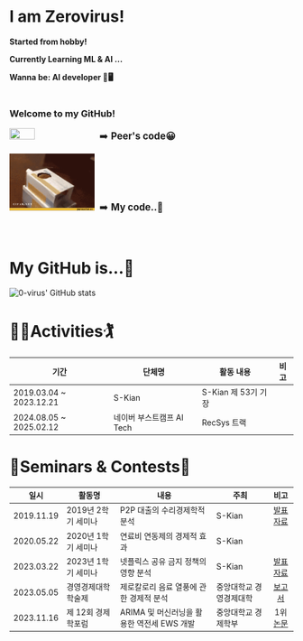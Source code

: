 # I am Zerovirus!

**Started from hobby!**

**Currently Learning ML & AI ...**

**Wanna be: AI developer 🤖🖥️**
<br/>
<br/>
### Welcome to my GitHub!

<img src='./images/tank.gif' width='30%' height='30%'> <span style='font-size: 1.2em'>&nbsp;➡️ **Peer's code😀**</span>

<img src='./images/cat.gif' width='30%' height='30%'> <span style='font-size: 1.2em'>&nbsp;➡️ **My code..🤣**</span>
<br/><br/><br/>
# My GitHub is...🤔
![0-virus' GitHub stats](https://github-readme-stats.vercel.app/api?username=0-virus&show_icons=true&theme=dracula)

# 🏌️‍♂️Activities🏌️‍
|기간|단체명|활동 내용|비고|
|---|---|---|---|
|2019.03.04 ~ 2023.12.21|S-Kian|S-Kian 제 53기 기장|
|2024.08.05 ~ 2025.02.12|네이버 부스트캠프 AI Tech|RecSys 트랙|

# 🎊Seminars & Contests🎊
|일시|활동명|내용|주최|비고|
|:---:|------|----|---|:---:|
|2019.11.19|2019년 2학기 세미나|P2P 대출의 수리경제학적 분석|S-Kian|[발표자료](<./files/2019 2학기 스키안 세미나 ppt.pptx>)|
|2020.05.22|2020년 1학기 세미나|연료비 연동제의 경제적 효과|S-Kian|
|2023.03.22|2023년 1학기 세미나|넷플릭스 공유 금지 정책의 영향 분석|S-Kian|[발표자료](<./files/2023 2학기 스키안 세미나 ppt.pptx>)|
|2023.05.05|경영경제대학 학술제|제로칼로리 음료 열풍에 관한 경제적 분석|중앙대학교 경영경제대학|[보고서](<./files/2023 경영경제대학 학술제 보고서 - 그저 빛날 조.pdf>)|
|2023.11.16|제 12회 경제학포럼|ARIMA 및 머신러닝을 활용한 역전세 EWS 개발|중앙대학교 경제학부|1위<br/>[논문](<./files/2023 스키안 포럼 논문.pdf>)|

